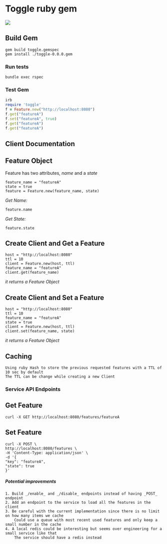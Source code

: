 # Toggle ruby gem


![](howItWorks.gif)

## Build Gem

	gem build toggle.gemspec
	gem install ./toggle-0.0.0.gem


### Run tests

	bundle exec rspec

### Test Gem

```ruby
irb
require 'toggle'
f = Feature.new("http://localhost:8080")
f.get("featureA")
f.set("featureA", true)
f.get("featureA")
f.get("featureA")
```

## Client Documentation

Feature Object
------

Feature has two attributes, _name_ and a _state_

	feature_name = "featureA"
	state = true
	feature = Feature.new(feature_name, state)

*Get Name:*

	feature.name

*Get State:*

	feature.state

Create Client and Get a Feature
------

	host = "http://localhost:8080"
	ttl = 10
	client = Feature.new(host, ttl)
	feature_name = "featureA"
	client.get(feature_name)

*it returns a Feature Object*

Create Client and Set a Feature
------
	host = "http://localhost:8080"
	ttl = 10
	feature_name = "featureA"
	state = true
	client = Feature.new(host, ttl)
	client.set(feature_name, state)

*it returns a Feature Object*

Caching
------
	Using ruby Hash to store the previous requested features with a TTL of 10 sec by default
	The TTL can be change while creating a new Client

### Service API Endpoints

Get Feature
------

	curl -X GET http://localhost:8080/features/featureA

Set Feature
------

	curl -X POST \
	http://localhost:8080/features \
	-H 'Content-Type: application/json' \
	-d '{
	"key": "featureA",
	"state": true
	}'


##### Potential improvements

	1. Build _/enable_ and _/disable_ endpoints instead of having _POST_ endpoint
	2. Add an endpoint to the service to load all the features in the client
	3. Be careful with the current implementation since there is no limit on how many items we cache
		Could use a queue with most recent used features and only keep a small number in the cache
	4. A local redis could be interesting but seems over engineering for a small service like that
		The service should have a redis instead